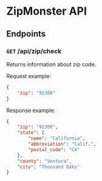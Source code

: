 # ZipMonster API

## Endpoints

### `GET` /api/zip/check

Returns information about zip code.

Request example:

```json
{
    "zip": "91360"
}
```

Response example:

```json
{
    "zip": "91360",
    "state": {
        "name": "California",
        "abbreviation": "Calif.",
        "postal_code": "CA"
    },
    "county": "Ventura",
    "city": "Thousand Oaks"
}
```
